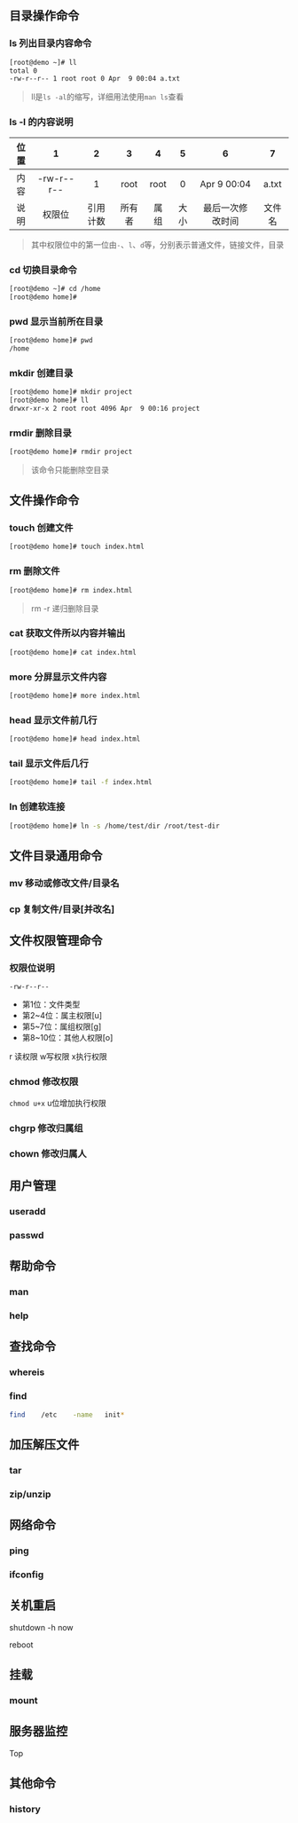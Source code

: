 ## 目录操作命令

### ls 列出目录内容命令

```bash
[root@demo ~]# ll
total 0
-rw-r--r-- 1 root root 0 Apr  9 00:04 a.txt
```

> ll是`ls -al`的缩写，详细用法使用`man ls`查看

### ls -l 的内容说明

| 位置 |     1      |    2     |   3    |  4   |  5   |        6         |   7    |
| :--: | :--------: | :------: | :----: | :--: | :--: | :--------------: | :----: |
| 内容 | -rw-r--r-- |    1     |  root  | root |  0   |   Apr  9 00:04   | a.txt  |
| 说明 |   权限位   | 引用计数 | 所有者 | 属组 | 大小 | 最后一次修改时间 | 文件名 |

> 其中权限位中的第一位由`-`、`l`、`d`等，分别表示普通文件，链接文件，目录

### cd 切换目录命令

```bash
[root@demo ~]# cd /home
[root@demo home]# 
```

### pwd 显示当前所在目录

```bash
[root@demo home]# pwd
/home
```

### mkdir 创建目录

```bash
[root@demo home]# mkdir project
[root@demo home]# ll
drwxr-xr-x 2 root root 4096 Apr  9 00:16 project
```

### rmdir 删除目录

```bash
[root@demo home]# rmdir project
```

>该命令只能删除空目录

## 文件操作命令

### touch 创建文件

```bash
[root@demo home]# touch index.html
```

### rm 删除文件

```bash
[root@demo home]# rm index.html
```

> rm -r 递归删除目录

### cat 获取文件所以内容并输出

```bash
[root@demo home]# cat index.html
```

### more 分屏显示文件内容

```bash
[root@demo home]# more index.html
```

### head 显示文件前几行
```bash
[root@demo home]# head index.html
```

### tail 显示文件后几行

```bash
[root@demo home]# tail -f index.html
```

### ln 创建软连接
```bash
[root@demo home]# ln -s /home/test/dir /root/test-dir
```

## 文件目录通用命令

### mv 移动或修改文件/目录名

### cp 复制文件/目录[并改名]

## 文件权限管理命令

### 权限位说明

`-rw-r--r-- `

- 第1位：文件类型
- 第2~4位：属主权限[u]
- 第5~7位：属组权限[g]
- 第8~10位：其他人权限[o]

r 读权限 w写权限 x执行权限

### chmod 修改权限 

`chmod u+x` u位增加执行权限

### chgrp 修改归属组

### chown 修改归属人

## 用户管理

### useradd

### passwd

## 帮助命令

### man

### help

## 查找命令

### whereis

### find

```bash
find	/etc	-name	init*	
```

## 加压解压文件

### tar

### zip/unzip

## 网络命令

### ping

### ifconfig

## 关机重启

shutdown -h now

reboot

## 挂载

### mount

## 服务器监控

Top

## 其他命令

### history

